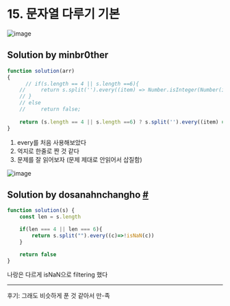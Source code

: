 # 15. 문자열 다루기 기본

![image](https://user-images.githubusercontent.com/24728385/106605234-0356e380-65a4-11eb-8a73-7f9404538a78.png)

## Solution by minbr0ther

```js
function solution(arr)
{
      // if(s.length == 4 || s.length ==6){
    //     return s.split('').every((item) => Number.isInteger(Number(item))==true);
    // }
    // else 
    //     return false;
  
    return (s.length == 4 || s.length ==6) ? s.split('').every((item) => Number.isInteger(Number(item))==true) : false;
}
```

1. every를 처음 사용해보았다
2. 억지로 한줄로 짠 것 같다
3. 문제를 잘 읽어보자 (문제 제대로 안읽어서 삽질함)

![image](https://user-images.githubusercontent.com/24728385/106605417-38fbcc80-65a4-11eb-9d87-9c1df9a18779.png)

## Solution by dosanahnchangho [#](https://velog.io/@dosanahnchangho/javascript-%ED%94%84%EB%A1%9C%EA%B7%B8%EB%9E%98%EB%A8%B8%EC%8A%A4%EB%AC%B8%EC%9E%90%EC%97%B4-%EB%8B%A4%EB%A3%A8%EA%B8%B0-%EA%B8%B0%EB%B3%B8)

```js
function solution(s) {
	const len = s.length

	if(len === 4 || len === 6){
		return s.split("").every((c)=>!isNaN(c))
	}

	return false
}
```

나랑은 다르게 isNaN으로 filtering 했다

------

후기: 그래도 비슷하게 푼 것 같아서 만-족

